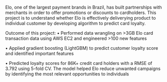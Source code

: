 Elo, one of the largest payment brands in Brazil, has built partnerships with merchants in order to offer promotions or discounts to cardholders. 
This project is to understand whether Elo is effectively deliverying product to individual customer by developing algorithm to predict card loyalty. 

Outcome of this project: 
•	Performed data wrangling on >3GB Elo card transaction data using AWS EC2 and engineered >100 new features

•	Applied gradient boosting (LightGBM) to predict customer loyalty score and identified important features 

•	Predicted loyalty scores for 86K+ credit card holders with a RMSE of 3.792 using 5-fold CV. The model helped Elo reduce unwanted campaigns by identifying the most relevant opportunities to individuals

